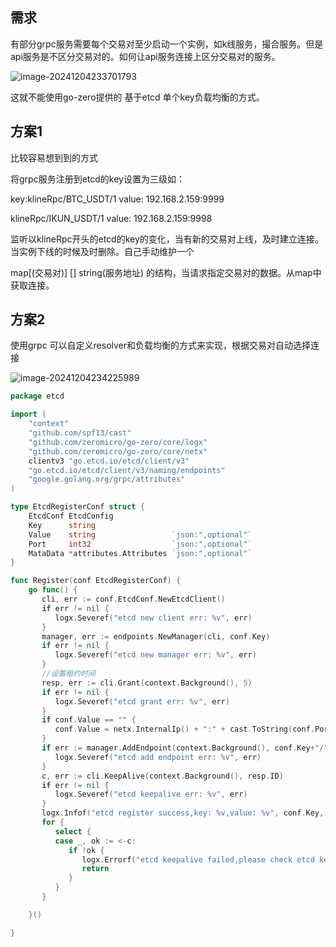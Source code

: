 ## 需求

有部分grpc服务需要每个交易对至少启动一个实例，如k线服务，撮合服务。但是api服务是不区分交易对的。如何让api服务连接上区分交易对的服务。



![image-20241204233701793](C:\Users\dengyongcai\AppData\Roaming\Typora\typora-user-images\image-20241204233701793.png)

这就不能使用go-zero提供的 基于etcd 单个key负载均衡的方式。

## 方案1

比较容易想到到的方式

将grpc服务注册到etcd的key设置为三级如：

key:klineRpc/BTC_USDT/1 value: 192.168.2.159:9999

klineRpc/IKUN_USDT/1 value: 192.168.2.159:9998

监听以klineRpc开头的etcd的key的变化，当有新的交易对上线，及时建立连接。当实例下线的时候及时删除。自己手动维护一个

map[(交易对)] [] string(服务地址) 的结构，当请求指定交易对的数据。从map中获取连接。



## 方案2

使用grpc 可以自定义resolver和负载均衡的方式来实现，根据交易对自动选择连接

![image-20241204234225989](C:\Users\dengyongcai\AppData\Roaming\Typora\typora-user-images\image-20241204234225989.png)

```go
package etcd

import (
    "context"
    "github.com/spf13/cast"
    "github.com/zeromicro/go-zero/core/logx"
    "github.com/zeromicro/go-zero/core/netx"
    clientv3 "go.etcd.io/etcd/client/v3"
    "go.etcd.io/etcd/client/v3/naming/endpoints"
    "google.golang.org/grpc/attributes"
)

type EtcdRegisterConf struct {
    EtcdConf EtcdConfig
    Key      string
    Value    string                 `json:",optional"`
    Port     int32                  `json:",optional"`
    MataData *attributes.Attributes `json:",optional"`
}

func Register(conf EtcdRegisterConf) {
    go func() {
       cli, err := conf.EtcdConf.NewEtcdClient()
       if err != nil {
          logx.Severef("etcd new client err: %v", err)
       }
       manager, err := endpoints.NewManager(cli, conf.Key)
       if err != nil {
          logx.Severef("etcd new manager err: %v", err)
       }
       //设置租约时间
       resp, err := cli.Grant(context.Background(), 5)
       if err != nil {
          logx.Severef("etcd grant err: %v", err)
       }
       if conf.Value == "" {
          conf.Value = netx.InternalIp() + ":" + cast.ToString(conf.Port)
       }
       if err := manager.AddEndpoint(context.Background(), conf.Key+"/"+cast.ToString(int64(resp.ID)), endpoints.Endpoint{Addr: conf.Value, Metadata: conf.MataData}, clientv3.WithLease(resp.ID)); err != nil {
          logx.Severef("etcd add endpoint err: %v", err)
       }
       c, err := cli.KeepAlive(context.Background(), resp.ID)
       if err != nil {
          logx.Severef("etcd keepalive err: %v", err)
       }
       logx.Infof("etcd register success,key: %v,value: %v", conf.Key, conf.Value)
       for {
          select {
          case _, ok := <-c:
             if !ok {
                logx.Errorf("etcd keepalive failed,please check etcd key %v existed", conf.Key)
                return
             }
          }
       }

    }()

}
```
